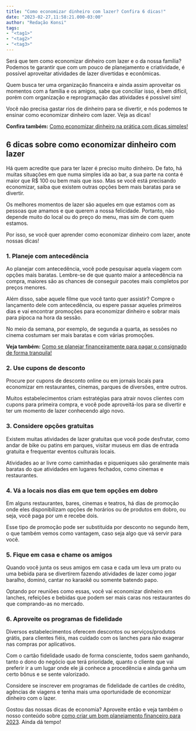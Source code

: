 ```yaml
---
title: "Como economizar dinheiro com lazer? Confira 6 dicas!"
date: "2023-02-27,11:58:21.000-03:00"
author: "Redação Konsi"
tags:
- "<tag1>"
- "<tag2>"
- "<tag3>"
---
```


<p>Será que tem como economizar dinheiro com lazer e o da nossa família? Podemos te garantir que com um pouco de planejamento e criatividade, é possível aproveitar atividades de lazer divertidas e econômicas.</p><p>Quem busca ter uma organização financeira e ainda assim aproveitar os momentos com a família e os amigos, sabe que conciliar isso, é bem difícil, porém com organização e reprogramação das atividades é possível sim!</p><p>Você não precisa gastar rios de dinheiro para se divertir, e nós podemos te ensinar como economizar dinheiro com lazer. Veja as dicas!</p><p><strong>Confira também:</strong> <a href="https://www.konsi.com.br/postagens/como-economizar-dinheiro-na-pratica-com-dicas-simples">Como economizar dinheiro na prática com dicas simples!</a></p><h2 id="6-dicas-sobre-como-economizar-dinheiro-com-lazer">6 dicas sobre como economizar dinheiro com lazer</h2><p>Há quem acredite que para ter lazer é preciso muito dinheiro. De fato, há muitas situações em que numa simples ida ao bar, a sua parte na conta é maior que R$ 100 ou bem mais que isso. Mas se você está precisando economizar, saiba que existem outras opções bem mais baratas para se divertir.</p><p>Os melhores momentos de lazer são aqueles em que estamos com as pessoas que amamos e que querem a nossa felicidade. Portanto, não depende muito do local ou do preço do menu, mas sim de com quem estamos.</p><p>Por isso, se você quer aprender como economizar dinheiro com lazer, anote nossas dicas!</p><h3 id="1-planeje-com-anteced%C3%AAncia">1. Planeje com antecedência</h3><p>Ao planejar com antecedência, você pode pesquisar aquela viagem com opções mais baratas. Lembre-se de que quanto maior a antecedência na compra, maiores são as chances de conseguir pacotes mais completos por preços menores.</p><p>Além disso, sabe aquele filme que você tanto quer assistir? Compre o lançamento dele com antecedência, ou espere passar aqueles primeiros dias e vai encontrar promoções para economizar dinheiro e sobrar mais para pipoca na hora da sessão.</p><p>No meio da semana, por exemplo, de segunda a quarta, as sessões no cinema costumam ser mais baratas e com várias promoções.</p><p><strong>Veja também:</strong> <a href="https://www.konsi.com.br/postagens/planejamento-financeiro-como-se-organizar-para-pagar-o-seu-consignado">Como se planejar financeiramente para pagar o consignado de forma tranquila!</a></p><h3 id="2-use-cupons-de-desconto">2. Use cupons de desconto</h3><p>Procure por cupons de desconto online ou em jornais locais para economizar em restaurantes, cinemas, parques de diversões, entre outros.</p><p>Muitos estabelecimentos criam estratégias para atrair novos clientes com cupons para primeira compra, e você pode aproveitá-los para se divertir e ter um momento de lazer conhecendo algo novo.</p><h3 id="3-considere-op%C3%A7%C3%B5es-gratuitas">3. Considere opções gratuitas</h3><p>Existem muitas atividades de lazer gratuitas que você pode desfrutar, como andar de bike ou patins em parques, visitar museus em dias de entrada gratuita e frequentar eventos culturais locais.</p><p>Atividades ao ar livre como caminhadas e piqueniques são geralmente mais baratas do que atividades em lugares fechados, como cinemas e restaurantes.</p><h3 id="4-v%C3%A1-a-locais-nos-dias-em-que-tem-op%C3%A7%C3%B5es-em-dobro">4. Vá a locais nos dias em que tem opções em dobro</h3><p>Em alguns restaurantes, bares, cinemas e teatros, há dias de promoção onde eles disponibilizam opções de horários ou de produtos em dobro, ou seja, você paga por um e recebe dois.</p><p>Esse tipo de promoção pode ser substituída por desconto no segundo ítem, o que também vemos como vantagem, caso seja algo que vá servir para você.</p><h3 id="5-fique-em-casa-e-chame-os-amigos">5. Fique em casa e chame os amigos</h3><p>Quando você junta os seus amigos em casa e cada um leva um prato ou uma bebida para se divertirem fazendo atividades de lazer como jogar baralho, dominó, cantar no karaokê ou somente batendo papo.</p><p>Optando por reuniões como essas, você vai economizar dinheiro em lanches, refeições e bebidas que podem ser mais caras nos restaurantes do que comprando-as no mercado.</p><h3 id="6-aproveite-os-programas-de-fidelidade">6. Aproveite os programas de fidelidade</h3><p>Diversos estabelecimentos oferecem descontos ou serviços/produtos grátis, para clientes fiéis, mas cuidado com os lanches para não exagerar nas compras por aplicativos.</p><p>Com o cartão fidelidade usado de forma consciente, todos saem ganhando, tanto o dono do negócio que terá prioridade, quanto o cliente que vai preferir ir a um lugar onde ele já conhece a procedência e ainda ganha um certo bônus e se sente valorizado.</p><p>Considere se inscrever em programas de fidelidade de cartões de crédito, agências de viagens e tenha mais uma oportunidade de economizar dinheiro com o lazer.</p><p>Gostou das nossas dicas de economia? Aproveite então e veja também o nosso conteúdo sobre <a href="https://www.konsi.com.br/postagens/planejamento-financeiro-2023-como-comecar-com-o-pe-direito">como criar um bom planejamento financeiro para 2023</a>. Ainda dá tempo!<br></p>

